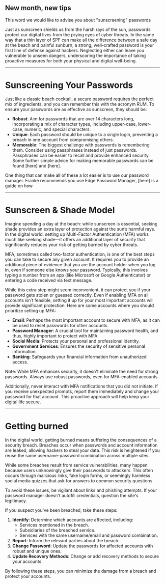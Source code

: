 
## New month, new tips
This word we would like to advise you about "sunscreening" passwords

Just as sunscreen shields us from the harsh rays of the sun, passwords protect our digital lives from the prying eyes of cyber threats. In the same way that a thin layer of SPF can make all the difference between a safe day at the beach and painful sunburn, a strong, well-crafted password is your first line of defense against hackers. Neglecting either can leave you vulnerable to unseen dangers, underscoring the importance of taking proactive measures for both your physical and digital well-being.

---

# Sunscreening Your Passwords

Just like a classic beach cocktail, a secure password requires the perfect mix of ingredients, and you can remember this with the acronym RUM. To ensure your passwords are as effective as sunscreen, they should be:

- **Robust**: Aim for passwords that are over 14 characters long, incorporating a mix of character types, including upper-case, lower-case, numeric, and special characters.
- **Unique**: Each password should be unique to a single login, preventing a breach in one account from compromising others.
- **Memorable**: The biggest challenge with passwords is remembering them. Consider using passphrases instead of just passwords. Passphrases can be easier to recall and provide enhanced security. Some further simple advice for making memorable passwords can be found [here] and [here].

One thing that can make all of these a lot easier is to use our password manager. Franke recommends you use Edge Password Manager, [here] is a guide on how

---
# Sunscreen & Shade Model

Imagine spending a day at the beach: while sunscreen is essential, seeking shade provides an extra layer of protection against the sun’s harmful rays. In the digital world, setting up Multi-Factor Authentication (MFA) works much like seeking shade—it offers an additional layer of security that significantly reduces your risk of getting burned by cyber threats.

MFA, sometimes called two-factor authentication, is one of the best steps you can take to secure any given account. It requires you to provide an additional piece of evidence that you are the account holder when you log in, even if someone else knows your password. Typically, this involves typing a number from an app (like Microsoft or Google Authenticator) or entering a code received via text message.

While this extra step might seem inconvenient, it can protect you if your password gets stolen or guessed correctly. Even if enabling MFA on all accounts isn’t feasible, setting it up for your most important accounts will provide significant protection. Here are some accounts where you should prioritize setting up MFA:

- **Email**: Perhaps the most important account to secure with MFA, as it can be used to reset passwords for other accounts.
- **Password Manager**: A crucial tool for maintaining password health, and thus, highly important to protect with MFA.
- **Social Media**: Protects your personal and professional identity.
- **Government Services**: Ensures the security of sensitive personal information.
- **Banking**: Safeguards your financial information from unauthorized access.

Note: While MFA enhances security, it doesn't eliminate the need for strong passwords. Always use robust passwords, even for MFA-enabled accounts.

Additionally, never interact with MFA notifications that you did not initiate. If you receive unexpected prompts, report them immediately and change your password for that account. This proactive approach will help keep your digital life secure.

---
# Getting burned

In the digital world, getting burned means suffering the consequences of a security breach. Breaches occur when passwords and account information are leaked, allowing hackers to steal your data. This risk is heightened if you reuse the same username-password combination across multiple sites.

While some breaches result from service vulnerabilities, many happen because users unknowingly give their passwords to attackers. This often occurs through malicious links, fake login forms, or seemingly harmless social media quizzes that ask for answers to common security questions.

To avoid these issues, be vigilant about links and phishing attempts. If your password manager doesn't autofill credentials, question the site's legitimacy.

If you suspect you've been breached, take these steps:

1. **Identify**: Determine which accounts are affected, including:
    - Services mentioned in the breach.
    - Subsidiaries of the breached service.
    - Services with the same username/email and password combination.
2. **Report**: Inform the relevant parties about the breach.
3. **Change Password**: Update the passwords for affected accounts with robust and unique ones.
4. **Update Recovery Methods**: Change or add recovery methods to secure your accounts.

By following these steps, you can minimize the damage from a breach and protect your accounts.


